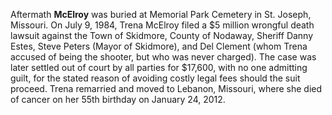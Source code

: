 Aftermath
<b>McElroy</b> was buried at Memorial Park Cemetery in St. Joseph, Missouri. On July 9, 1984, Trena McElroy filed a $5 million wrongful death lawsuit against the Town of Skidmore, County of Nodaway, Sheriff Danny Estes, Steve Peters (Mayor of Skidmore), and Del Clement (whom Trena accused of being the shooter, but who was never charged). The case was later settled out of court by all parties for $17,600, with no one admitting guilt, for the stated reason of avoiding costly legal fees should the suit proceed. Trena remarried and moved to Lebanon, Missouri, where she died of cancer on her 55th birthday on January 24, 2012.
